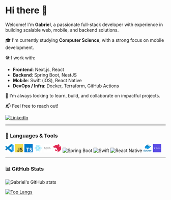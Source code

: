 # Hi there 👋

Welcome! I'm **Gabriel**, a passionate full-stack developer with experience in building scalable web, mobile, and backend solutions.

🎓 I'm currently studying **Computer Science**, with a strong focus on mobile development.

🛠️ I work with:
- **Frontend**: Next.js, React
- **Backend**: Spring Boot, NestJS
- **Mobile**: Swift (iOS), React Native
- **DevOps / Infra**: Docker, Terraform, GitHub Actions

🚀 I'm always looking to learn, build, and collaborate on impactful projects.

📬 Feel free to reach out!

[<img alt="LinkedIn" width="30px" src="https://img.icons8.com/color/72/linkedin.png" />](https://www.linkedin.com/in/gabrielpaschoal2001/)

---

### 🧰 Languages & Tools

<img alt="VSCode" width="26px" src="https://raw.githubusercontent.com/github/explore/80688e429a7d4ef2fca1e82350fe8e3517d3494d/topics/visual-studio-code/visual-studio-code.png" />
<img alt="JavaScript" width="26px" src="https://raw.githubusercontent.com/github/explore/main/topics/javascript/javascript.png"/>
<img alt="TypeScript" width="26px" src="https://raw.githubusercontent.com/github/explore/main/topics/typescript/typescript.png"/>
<img alt="React" width="26px" src="https://raw.githubusercontent.com/github/explore/main/topics/react/react.png"/>
<img alt="Next.js" width="26px" src="https://raw.githubusercontent.com/github/explore/main/topics/nextjs/nextjs.png"/>
<img alt="NestJS" width="26px" src="https://raw.githubusercontent.com/github/explore/main/topics/nestjs/nestjs.png"/>
<img alt="Spring Boot" width="26px" src="https://img.icons8.com/color/48/spring-logo.png"/>
<img alt="Swift" width="26px" src="https://img.icons8.com/plasticine/2x/swift.png"/>
<img alt="React Native" width="26px" src="https://img.icons8.com/color/48/react-native.png"/>
<img alt="Docker" width="26px" src="https://raw.githubusercontent.com/github/explore/main/topics/docker/docker.png"/>
<img alt="Terraform" width="26px" src="https://raw.githubusercontent.com/github/explore/main/topics/terraform/terraform.png"/>

---

### 📊 GitHub Stats

![Gabriel's GitHub stats](https://github-readme-stats.vercel.app/api?username=Gabriel-P22&show_icons=true&theme=default)

[![Top Langs](https://github-readme-stats.vercel.app/api/top-langs/?username=Gabriel-P22&layout=compact)](https://github.com/Gabriel-P22/github-readme-stats)
